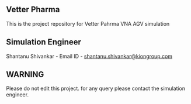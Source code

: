 ## Vetter Pharma 

This is the project repository for Vetter Pahrma VNA AGV simulation
## Simulation Engineer
Shantanu Shivankar - Email ID - shantanu.shivankar@kiongroup.com 

## WARNING
Please do not edit this project. for any query please contact the simulation engineer.
